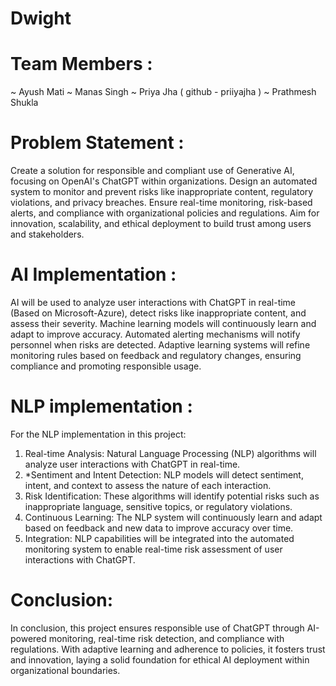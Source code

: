 # Dwight

# Team Members :
~ Ayush Mati
~ Manas Singh
~ Priya Jha ( github - priiyajha )
~ Prathmesh Shukla

# Problem Statement :
Create a solution for responsible and compliant use of Generative AI, focusing on OpenAI's ChatGPT within organizations. Design an automated system to monitor and prevent risks like inappropriate content, regulatory violations, and privacy breaches. Ensure real-time monitoring, risk-based alerts, and compliance with organizational policies and regulations. Aim for innovation, scalability, and ethical deployment to build trust among users and stakeholders.

# AI Implementation :
AI will be used to analyze user interactions with ChatGPT in real-time (Based on Microsoft-Azure), detect risks like inappropriate content, and assess their severity. Machine learning models will continuously learn and adapt to improve accuracy. Automated alerting mechanisms will notify personnel when risks are detected. Adaptive learning systems will refine monitoring rules based on feedback and regulatory changes, ensuring compliance and promoting responsible usage.

# NLP implementation :
For the NLP implementation in this project:
1. Real-time Analysis: Natural Language Processing (NLP) algorithms will analyze user interactions with ChatGPT in real-time.
2. *Sentiment and Intent Detection: NLP models will detect sentiment, intent, and context to assess the nature of each interaction.
3. Risk Identification: These algorithms will identify potential risks such as inappropriate language, sensitive topics, or regulatory violations.
4. Continuous Learning: The NLP system will continuously learn and adapt based on feedback and new data to improve accuracy over time.
5. Integration: NLP capabilities will be integrated into the automated monitoring system to enable real-time risk assessment of user interactions with ChatGPT.

# Conclusion:
In conclusion, this project ensures responsible use of ChatGPT through AI-powered monitoring, real-time risk detection, and compliance with regulations. With adaptive learning and adherence to policies, it fosters trust and innovation, laying a solid foundation for ethical AI deployment within organizational boundaries.

